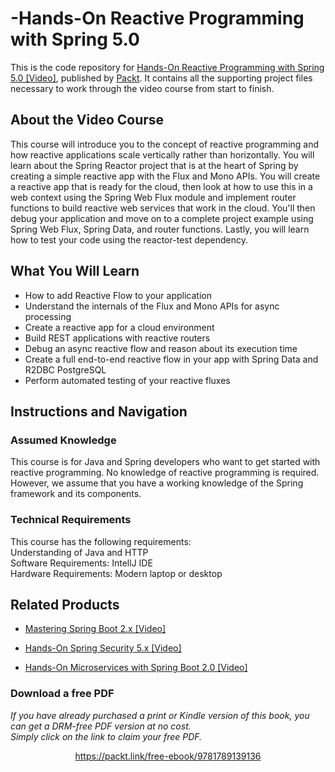 # -Hands-On Reactive Programming with Spring 5.0
This is the code repository for [Hands-On Reactive Programming with Spring 5.0 [Video]](https://www.packtpub.com/programming/hands-on-reactive-programming-with-spring-5-0-video), published by [Packt](https://www.packtpub.com/?utm_source=github). It contains all the supporting project files necessary to work through the video course from start to finish.



## About the Video Course
This course will introduce you to the concept of reactive programming and how reactive applications scale vertically rather than horizontally. You will learn about the Spring Reactor project that is at the heart of Spring by creating a simple reactive app with the Flux and Mono APIs. You will create a reactive app that is ready for the cloud, then look at how to use this in a web context using the Spring Web Flux module and implement router functions to build reactive web services that work in the cloud. You'll then debug your application and move on to a complete project example using Spring Web Flux, Spring Data, and router functions. Lastly, you will learn how to test your code using the reactor-test dependency.	


<H2>What You Will Learn</H2>
<DIV class=book-info-will-learn-text>
<UL>
<LI>How to add Reactive Flow to your application
<LI>Understand the internals of the Flux and Mono APIs for async processing
<LI>Create a reactive app for a cloud environment
<LI>Build REST applications with reactive routers
<LI>Debug an async reactive flow and reason about its execution time
<LI>Create a full end-to-end reactive flow in your app with Spring Data and R2DBC PostgreSQL
<LI>Perform automated testing of your reactive fluxes
</LI></UL></DIV>



## Instructions and Navigation
### Assumed Knowledge
This course is for Java and Spring developers who want to get started with reactive programming. No knowledge of reactive programming is required. However, we assume that you have a working knowledge of the Spring framework and its components.	

### Technical Requirements
This course has the following requirements:<br/>
Understanding of Java and HTTP <br/>
Software Requirements: IntellJ IDE <br/>
Hardware Requirements: Modern laptop or desktop <br/> 








## Related Products
* [Mastering Spring Boot 2.x [Video]](https://www.packtpub.com/programming/mastering-spring-boot-2-x-video)



* [Hands-On Spring Security 5.x [Video]](https://www.packtpub.com/application-development/hands-spring-security-5x-video)



* [Hands-On Microservices with Spring Boot 2.0 [Video]](https://www.packtpub.com/application-development/hands-microservices-spring-boot-20-video)
### Download a free PDF

 <i>If you have already purchased a print or Kindle version of this book, you can get a DRM-free PDF version at no cost.<br>Simply click on the link to claim your free PDF.</i>
<p align="center"> <a href="https://packt.link/free-ebook/9781789139136">https://packt.link/free-ebook/9781789139136 </a> </p>